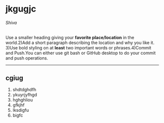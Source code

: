 # jkgugjc

###### Shiva

Use a smaller heading giving your **favorite place/location** in the world.2)Add a short paragraph describing the location and why you like it. 3)Use bold styling on at **least** two important words or phrases.4)Commit and Push.You can either use git bash or GitHub desktop to do your commit and push operations.

---
## cgiug
1. shdtdghdfh
2. ykuyrjyfhgd
3. hghghliou
  1. gfkjhf
  2. lksdigfu
  3. bigfc